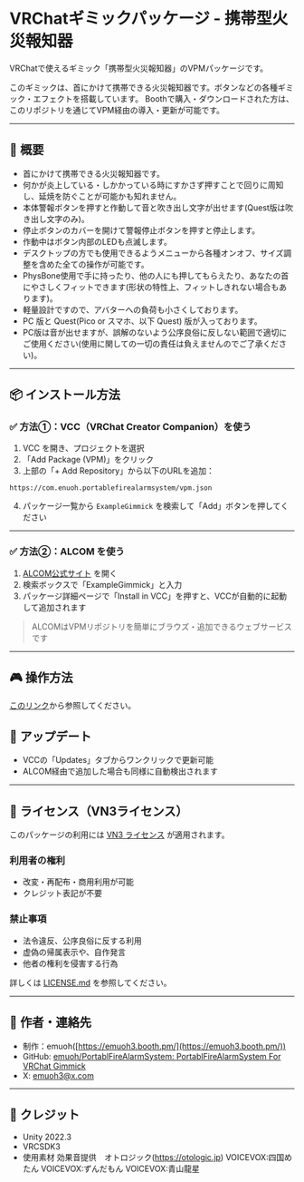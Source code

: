 

# VRChatギミックパッケージ - 携帯型火災報知器

VRChatで使えるギミック「携帯型火災報知器」のVPMパッケージです。

このギミックは、首にかけて携帯できる火災報知器です。ボタンなどの各種ギミック・エフェクトを搭載しています。
Boothで購入・ダウンロードされた方は、このリポジトリを通じてVPM経由の導入・更新が可能です。

---

## 🔧 概要

- 首にかけて携帯できる火災報知器です。
- 何かが炎上している・しかかっている時にすかさず押すことで回りに周知し、延焼を防ぐことが可能かも知れません。
- 本体警報ボタンを押すと作動して音と吹き出し文字が出せます(Quest版は吹き出し文字のみ)。
- 停止ボタンのカバーを開けて警報停止ボタンを押すと停止します。
- 作動中はボタン内部のLEDも点滅します。
- デスクトップの方でも使用できるようメニューから各種オンオフ、サイズ調整を含めた全ての操作が可能です。
- PhysBone使用で手に持ったり、他の人にも押してもらえたり、あなたの首にやさしくフィットできます(形状の特性上、フィットしきれない場合もあります)。
- 軽量設計ですので、アバターへの負荷も小さくしております。
- PC 版と Quest(Pico or スマホ、以下 Quest) 版が入っております。
- PC版は音が出せますが、誤解のないよう公序良俗に反しない範囲で適切にご使用ください(使用に関しての一切の責任は負えませんのでご了承ください)。

---

## 📦 インストール方法

### ✅ 方法①：VCC（VRChat Creator Companion）を使う

1. VCC を開き、プロジェクトを選択
2. 「Add Package (VPM)」をクリック
3. 上部の「+ Add Repository」から以下のURLを追加：

```
https://com.enuoh.portablefirealarmsystem/vpm.json
```

4. パッケージ一覧から `ExampleGimmick` を検索して「Add」ボタンを押してください

---

### ✅ 方法②：ALCOM を使う

1. [ALCOM公式サイト](https://vpm.alcom.dev/) を開く
2. 検索ボックスで「ExampleGimmick」と入力
3. パッケージ詳細ページで「Install in VCC」を押すと、VCCが自動的に起動して追加されます

> ALCOMはVPMリポジトリを簡単にブラウズ・追加できるウェブサービスです

---
## 🎮 操作方法
[このリンク](https://github.com/emuoh/PortablFireAlarmSystem/blob/main/Docs/Manual_PortableFireAlertSystem.md)から参照してください。


## 🔁 アップデート

- VCCの「Updates」タブからワンクリックで更新可能
- ALCOM経由で追加した場合も同様に自動検出されます

---

## 📜 ライセンス（VN3ライセンス）

このパッケージの利用には [VN3 ライセンス](https://vn3.dev/) が適用されます。

### 利用者の権利
- 改変・再配布・商用利用が可能
- クレジット表記が不要

### 禁止事項
- 法令違反、公序良俗に反する利用
- 虚偽の帰属表示や、自作発言
- 他者の権利を侵害する行為

詳しくは [LICENSE.md](./LICENSE.md) を参照してください。

---

## 👤 作者・連絡先

- 制作：emuoh([https://emuoh3.booth.pm/](https://emuoh3.booth.pm/))
- GitHub: [emuoh/PortablFireAlarmSystem: PortablFireAlarmSystem For VRChat Gimmick](https://github.com/emuoh/PortablFireAlarmSystem)
- X: emuoh3@x.com

---

## 🧷 クレジット

- Unity 2022.3
- VRCSDK3
- 使用素材
 効果音提供　オトロジック(https://otologic.jp)
VOICEVOX:四国めたん
VOICEVOX:ずんだもん
VOICEVOX:青山龍星

